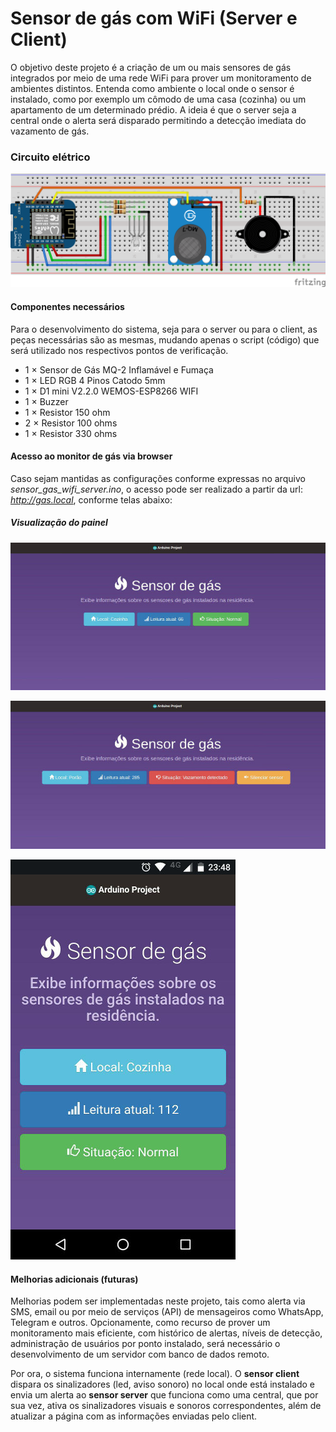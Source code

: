 # Sensor de gás com WiFi (Server e Client)

O objetivo deste projeto é a criação de um ou mais sensores de gás integrados por meio de uma rede WiFi para prover um monitoramento de ambientes distintos.
Entenda como ambiente o local onde o sensor é instalado, como por exemplo um cômodo de uma casa (cozinha) ou um apartamento de um determinado prédio.
A ideia é que o server seja a central onde o alerta será disparado permitindo a detecção imediata do vazamento de gás.

### Circuito elétrico
![Esquema](https://github.com/professorgilmagro/arduino-sensor-gas/blob/master/screenshots/sensor-gas-esquema.png)

#### Componentes necessários
Para o desenvolvimento do sistema, seja para o server ou para o client, as peças necessárias são as mesmas, mudando apenas o script (código) que será utilizado nos respectivos pontos de verificação.

- 1	×	Sensor de Gás MQ-2 Inflamável e Fumaça
- 1	×	LED RGB 4 Pinos Catodo 5mm
- 1	×	D1 mini V2.2.0 WEMOS-ESP8266 WIFI
- 1	×	Buzzer
- 1	×	Resistor 150 ohm
- 2	×	Resistor 100 ohms
- 1	×	Resistor 330 ohms

#### Acesso ao monitor de gás via browser
Caso sejam mantidas as configurações conforme expressas no arquivo *sensor_gas_wifi_server.ino*, o acesso pode ser realizado a partir da url: *http://gas.local*, conforme telas abaixo:

##### Visualização do painel

![Desktop Normal](https://github.com/professorgilmagro/arduino-sensor-gas/blob/master/screenshots/webmonitor-normal.jpg)

![Desktop Vazamento](https://github.com/professorgilmagro/arduino-sensor-gas/blob/master/screenshots/webmonitor-vazamento.jpg)

![Mobile](https://github.com/professorgilmagro/arduino-sensor-gas/blob/master/screenshots/webmonitor-mobile.jpg?raw=true)

#### Melhorias adicionais (futuras)
Melhorias podem ser implementadas neste projeto, tais como alerta via SMS, email ou por meio de serviços (API) de mensageiros como WhatsApp, Telegram e outros.
Opcionamente, como recurso de prover um monitoramento mais eficiente, com histórico de alertas, níveis de detecção,  administração de usuários por ponto instalado, será necessário o desenvolvimento de um servidor com banco de dados remoto.

Por ora, o sistema funciona internamente (rede local). O **sensor client** dispara os sinalizadores (led, aviso sonoro) no local onde está instalado e envia um alerta ao **sensor server** que funciona como uma central, que por sua vez, ativa os sinalizadores visuais e sonoros correspondentes, além de atualizar a página com as informações enviadas pelo client.

